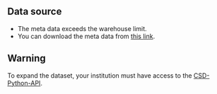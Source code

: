 ## Data source
- The meta data exceeds the warehouse limit.  
- You can download the meta data from [this link](https://huggingface.co/spaces/Willlzh/MOFh6/blob/main/app/datareading/ccdcdata.json).
## Warning
To expand the dataset, your institution must have access to the [CSD-Python-API](https://downloads.ccdc.cam.ac.uk/documentation/API/).
